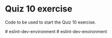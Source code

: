 # Quiz 10 exercise

Code to be used to start the Quiz 10 exercise.

#   e s l i n t - d e v - e n v i r o n m e n t  
 #   e s l i n t - d e v - e n v i r o n m e n t  
 